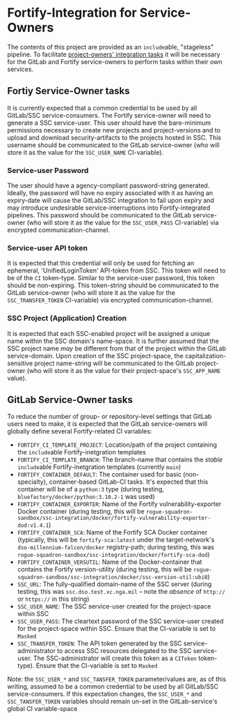 # Fortify-Integration for Service-Owners

The contents of this project are provided as an `include`able, "stageless" pipeline. To facilitate [project-owners' integration tasks]() it will be necessary for the GitLab and Fortify service-owners to perform tasks within their own services.
    
## Fortiy Service-Owner tasks

It is currently expected that a common credential to be used by all GitLab/SSC service-consumers. The Fortify service-owner will need to generate a SSC service-user. This user should have the bare-minimum permissions necessary to create new projects and project-versions and to upload and download security-artifacts to the projects hosted in SSC. This username should be communicated to the GitLab service-owner (who will store it as the value for the `SSC_USER_NAME` CI-variable).

### Service-user Password

The user should have a agency-compliant password-string generated. Ideally, the password will have no expiry associated with it as having an expiry-date will cause the GitLab/SSC integration to fail upon expiry and may introduce undesirable service-interruptions into Fortify-integrated pipelines. This password should be communicated to the GitLab service-owner (who will store it as the value for the `SSC_USER_PASS` CI-variable) via encrypted communication-channel.

### Service-user API token

It is expected that this credential will only be used for fetching an ephemeral, 'UnifiedLoginToken' API-token from SSC. This token will need to be of the `CI` token-type. Similar to the service-user password, this token should be non-expiring. This token-string should be communicated to the GitLab service-owner (who will store it as the value for the `SSC_TRANSFER_TOKEN` CI-variable) via encrypted communication-channel.

### SSC Project (Application) Creation

It is expected that each SSC-enabled project will be assigned a unique name within the SSC domain's name-space. It is further assumed that the SSC project name _may_ be different from that of the project within the GitLab service-domain. Upon creation of the SSC project-space, the capitalization-sensitive project name-string will be communicated to the GitLab project-owner (who will store it as the value for their project-space's `SSC_APP_NAME` value).


## GitLab Service-Owner tasks

To reduce the number of group- or repository-level settings that GitLab users need to make, it is expected that the GitLab service-owners will globally define several Fortify-related CI variables:

* `FORTIFY_CI_TEMPLATE_PROJECT`: Location/path of the project containing the `include`able Fortify-inetgration templates
* `FORTIFY_CI_TEMPLATE_BRANCH`: The branch-name that contains the _stable_ `include`able Fortify-inetgration templates (currently `main`)
* `FORTIFY_CONTAINER_DEFAULT`: The container used for basic (non-specialty), container-based GitLab-CI tasks. It's expected that this container will be of a `python:3` type (during testing, `bluefactory/docker/python:3.10.2-1` was used)
* `FORTIFY_CONTAINER_EXPORTER`: Name of the Fortify vulnerability-exporter Docker container (during testing, this will be `rogue-squadron-sandbox/ssc-integration/docker/fortify-vulnerability-exporter-dod:v1.4.1`)
* `FORTIFY_CONTAINER_SCA`:  Name of the Fortify SCA Docker container (typically, this will be `fortify-sca:latest` under the target-network's `dso-millennium-falcon/docker` registry-path; during testing, this was `rogue-squadron-sandbox/ssc-integration/docker/fortify-sca-dod`)
* `FORTIFY_CONTAINER_VERSUTIL`:  Name of the Docker-container that contains the Fortify version-utility (during testing, this will be `rogue-squadron-sandbox/ssc-integration/docker/ssc-version-util:ubi8`)
* `SSC_URL`: The fully-qualified domain-name of the SSC server (during testing, this was `ssc.dso.test.xc.nga.mil` &ndash; note the _absence_ of `http://` or `https://` in this string)
* `SSC_USER_NAME`: The SSC service-user created for the project-space within SSC
* `SSC_USER_PASS`: The cleartext password of the SSC service-user created for the project-space within SSC. Ensure that the CI-variable is set to `Masked`
* `SSC_TRANSFER_TOKEN`: The API token generated by the SSC service-administrator to access SSC resources delegated to the SSC service-user. The SSC-administrator will create this token as a `CIToken` token-type). Ensure that the CI-variable is set to `Masked`

Note: the `SSC_USER_*` and `SSC_TANSFER_TOKEN` parameter/values are, as of this writing, assumed to be a common credential to be used by all GitLab/SSC service-consumers. If this expectation changes, the `SSC_USER_*` and `SSC_TANSFER_TOKEN` variables should remain un-set in the GitLab-service's global CI variable-space
